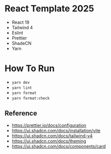 # React Template 2025

- React 19
- Tailwind 4
- Eslint
- Prettier
- ShadeCN
- Yarn

# How To Run

- `yarn dev`
- `yarn lint`
- `yarn format`
- `yarn format:check`

## Reference

- https://prettier.io/docs/configuration
- https://ui.shadcn.com/docs/installation/vite
- https://ui.shadcn.com/docs/tailwind-v4
- https://ui.shadcn.com/docs/theming
- https://ui.shadcn.com/docs/components/card
